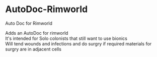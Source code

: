 # AutoDoc-Rimworld 
Auto Doc for Rimworld 

Adds an AutoDoc for rimworld <br/>
It's intended for Solo colonists that still want to use bionics <br/>
Will tend wounds and infections and 
do surgry if required materials for surgry are in adjacent cells 
